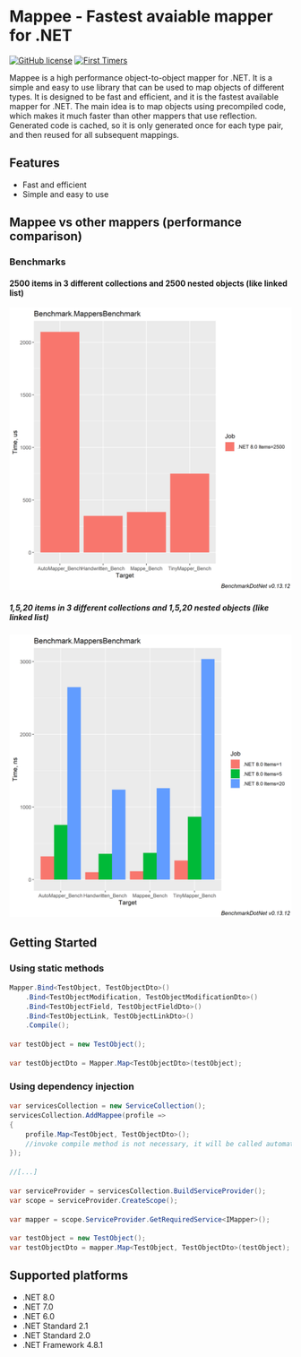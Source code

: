 Mappee - Fastest avaiable mapper for .NET
======================================================
[![GitHub license](https://img.shields.io/github/license/mashape/apistatus.svg)](https://github.com/sonquer/mappee/blob/main/LICENSE)
[![First Timers](https://img.shields.io/badge/first--timers--only-friendly-blue.svg)](http://www.firsttimersonly.com/)

Mappee is a high performance object-to-object mapper for .NET. It is a simple and easy to use library that can be used to map objects of different types. It is designed to be fast and efficient, and it is the fastest available mapper for .NET.
The main idea is to map objects using precompiled code, which makes it much faster than other mappers that use reflection.
Generated code is cached, so it is only generated once for each type pair, and then reused for all subsequent mappings.

## Features
- Fast and efficient
- Simple and easy to use

## Mappee vs other mappers (performance comparison)

### Benchmarks

#### 2500 items in 3 different collections and 2500 nested objects (like linked list)

![Performance Comparison 2500](/assets/images/2500-barplot.png)

##### 1,5,20 items in 3 different collections and 1,5,20 nested objects (like linked list)

![Performance Comparison 1,5,20](/assets/images/5-10-20-barplot.png)

## Getting Started

### Using static methods
```csharp
Mapper.Bind<TestObject, TestObjectDto>()
    .Bind<TestObjectModification, TestObjectModificationDto>()
    .Bind<TestObjectField, TestObjectFieldDto>()
    .Bind<TestObjectLink, TestObjectLinkDto>()
    .Compile();

var testObject = new TestObject();

var testObjectDto = Mapper.Map<TestObjectDto>(testObject);
```

### Using dependency injection
```csharp
var servicesCollection = new ServiceCollection();
servicesCollection.AddMappee(profile =>
{
    profile.Map<TestObject, TestObjectDto>();
    //invoke compile method is not necessary, it will be called automatically
});

//[...]

var serviceProvider = servicesCollection.BuildServiceProvider();
var scope = serviceProvider.CreateScope();

var mapper = scope.ServiceProvider.GetRequiredService<IMapper>();

var testObject = new TestObject();
var testObjectDto = mapper.Map<TestObject, TestObjectDto>(testObject);
```

## Supported platforms
- .NET 8.0
- .NET 7.0
- .NET 6.0
- .NET Standard 2.1
- .NET Standard 2.0
- .NET Framework 4.8.1